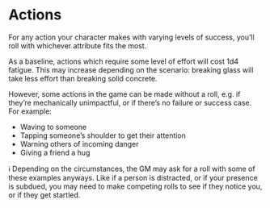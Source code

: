 # Actions

For any action your character makes with varying levels of success, you’ll roll with whichever attribute fits the most.

As a baseline, actions which require some level of effort will cost 1d4 fatigue. This may increase depending on the scenario: breaking glass will take less effort than breaking solid concrete.

However, some actions in the game can be made without a roll, e.g. if they’re mechanically unimpactful, or if there’s no failure or success case. For example:

- Waving to someone
- Tapping someone’s shoulder to get their attention
- Warning others of incoming danger
- Giving a friend a hug

<aside>
ℹ️ Depending on the circumstances, the GM may ask for a roll with some of these examples anyways. Like if a person is distracted, or if your presence is subdued, you may need to make competing rolls to see if they notice you, or if they get startled.

</aside>
